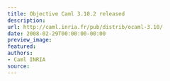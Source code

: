 ```yaml
---
title: Objective Caml 3.10.2 released
description:
url: http://caml.inria.fr/pub/distrib/ocaml-3.10/
date: 2008-02-29T00:00:00-00:00
preview_image:
featured:
authors:
- Caml INRIA
source:
---
```



